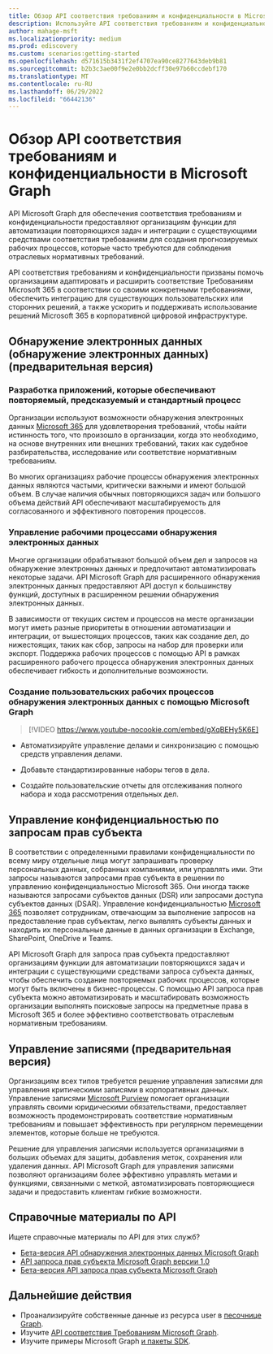```yaml
---
title: Обзор API соответствия требованиям и конфиденциальности в Microsoft Graph
description: Используйте API соответствия требованиям и конфиденциальности Microsoft Graph для автоматизации повторяющихся задач и интеграции со средствами соответствия требованиям для соблюдения обязательных отраслевых нормативных требований.
author: mahage-msft
ms.localizationpriority: medium
ms.prod: ediscovery
ms.custom: scenarios:getting-started
ms.openlocfilehash: d571615b3431f2ef4707ea90ce8277643deb9b81
ms.sourcegitcommit: b2b3c3ae00f9e2e0bb2dcff30e97b60ccdebf170
ms.translationtype: MT
ms.contentlocale: ru-RU
ms.lasthandoff: 06/29/2022
ms.locfileid: "66442136"
---
```

# <a name="overview-of-compliance-and-privacy-apis-in-microsoft-graph"></a>Обзор API соответствия требованиям и конфиденциальности в Microsoft Graph

API Microsoft Graph для обеспечения соответствия требованиям и конфиденциальности предоставляют организациям функции для автоматизации повторяющихся задач и интеграции с существующими средствами соответствия требованиям для создания прогнозируемых рабочих процессов, которые часто требуются для соблюдения отраслевых нормативных требований.

API соответствия требованиям и конфиденциальности призваны помочь организациям адаптировать и расширить соответствие Требованиям Microsoft 365 в соответствии со своими конкретными требованиями, обеспечить интеграцию для существующих пользовательских или сторонних решений, а также ускорить и поддерживать использование решений Microsoft 365 в корпоративной цифровой инфраструктуре.

## <a name="electronic-discovery-ediscovery-preview"></a>Обнаружение электронных данных (обнаружение электронных данных) (предварительная версия)

### <a name="develop-applications-that-ensure-a-repeatable-predictable-and-standard-process"></a>Разработка приложений, которые обеспечивают повторяемый, предсказуемый и стандартный процесс

Организации используют возможности обнаружения электронных данных [Microsoft 365](/microsoft-365/compliance/ediscovery?view=o365-worldwide&preserve-view=true) для удовлетворения требований, чтобы найти истинность того, что произошло в организации, когда это необходимо, на основе внутренних или внешних требований, таких как судебное разбирательства, исследование или соответствие нормативным требованиям.

Во многих организациях рабочие процессы обнаружения электронных данных являются частыми, критически важными и имеют большой объем. В случае наличия обычных повторяющихся задач или большого объема действий API обеспечивают масштабируемость для согласованного и эффективного повторения процессов.

### <a name="manage-your-ediscovery-workflows"></a>Управление рабочими процессами обнаружения электронных данных

Многие организации обрабатывают большой объем дел и запросов на обнаружение электронных данных и предпочитают автоматизировать некоторые задачи. API Microsoft Graph для расширенного обнаружения электронных данных предоставляют API доступ к большинству функций, доступных в расширенном решении обнаружения электронных данных.

В зависимости от текущих систем и процессов на месте организации могут иметь разные приоритеты в отношении автоматизации и интеграции, от вышестоящих процессов, таких как создание дел, до нижестоящих, таких как сбор, запросы на набор для проверки или экспорт. Поддержка рабочих процессов с помощью API в рамках расширенного рабочего процесса обнаружения электронных данных обеспечивает гибкость и дополнительные возможности.

### <a name="build-custom-ediscovery-workflows-with-microsoft-graph"></a>Создание пользовательских рабочих процессов обнаружения электронных данных с помощью Microsoft Graph

> [!VIDEO https://www.youtube-nocookie.com/embed/gXqBEHy5K6E]

- Автоматизируйте управление делами и синхронизацию с помощью средств управления делами.

- Добавьте стандартизированные наборы тегов в дела.

- Создайте пользовательские отчеты для отслеживания полного набора и хода рассмотрения отдельных дел.

## <a name="privacy-management-by-subject-rights-requests"></a>Управление конфиденциальностью по запросам прав субъекта

В соответствии с определенными правилами конфиденциальности по всему миру отдельные лица могут запрашивать проверку персональных данных, собранных компаниями, или управлять ими. Эти запросы называются запросами прав субъекта в решении по управлению конфиденциальностью Microsoft 365. Они иногда также называются запросами субъектов данных (DSR) или запросами доступа субъектов данных (DSAR). Управление конфиденциальностью [Microsoft 365](/privacy/solutions/privacymanagement/privacy-management?view=o365-worldwide&preserve-view=true) позволяет сотрудникам, отвечающим за выполнение запросов на предоставление прав субъектам, легко выявлять субъекты данных и находить их персональные данные в данных организации в Exchange, SharePoint, OneDrive и Teams. 

API Microsoft Graph для запроса прав субъекта предоставляют организациям функции для автоматизации повторяющихся задач и интеграции с существующими средствами запроса субъекта данных, чтобы обеспечить создание повторяемых рабочих процессов, которые могут быть включены в бизнес-процессы. С помощью API запроса прав субъекта можно автоматизировать и масштабировать возможность организации выполнять поисковые запросы на предметные права в Microsoft 365 и более эффективно соответствовать отраслевым нормативным требованиям.

## <a name="records-management-preview"></a>Управление записями (предварительная версия)

Организациям всех типов требуется решение управления записями для управления критическими записями в корпоративных данных. Управление записями [Microsoft Purview](/microsoft-365/compliance/records-management) помогает организации управлять своими юридическими обязательствами, предоставляет возможность продемонстрировать соответствие нормативным требованиям и повышает эффективность при регулярном перемещении элементов, которые больше не требуются.

Решение для управления записями используется организациями в больших объемах для защиты, добавления меток, сохранения или удаления данных. API Microsoft Graph для управления записями позволяют организациям более эффективно управлять метами и функциями, связанными с меткой, автоматизировать повторяющиеся задачи и предоставить клиентам гибкие возможности.


## <a name="api-reference"></a>Справочные материалы по API

Ищете справочные материалы по API для этих служб?

- [Бета-версия API обнаружения электронных данных Microsoft Graph](/graph/api/resources/ediscovery-ediscoveryapioverview?view=graph-rest-beta&preserve-view=true)
- [API запроса прав субъекта Microsoft Graph версии 1.0](/graph/api/resources/subjectrightsrequest-subjectrightsrequestapioverview)
- [Бета-версия API запроса прав субъекта Microsoft Graph](/graph/api/resources/subjectrightsrequest-subjectrightsrequestapioverview?view=graph-rest-beta&preserve-view=true)

## <a name="next-steps"></a>Дальнейшие действия

- Проанализируйте собственные данные из ресурса user в [песочнице Graph](https://developer.microsoft.com/graph/graph-explorer).
- Изучите [API соответствия Требованиям Microsoft Graph](/graph/api/resources/complianceapioverview).
- Изучите примеры Microsoft Graph [и пакеты SDK](https://developer.microsoft.com/graph/gallery/?filterBy=Samples,SDKs).

